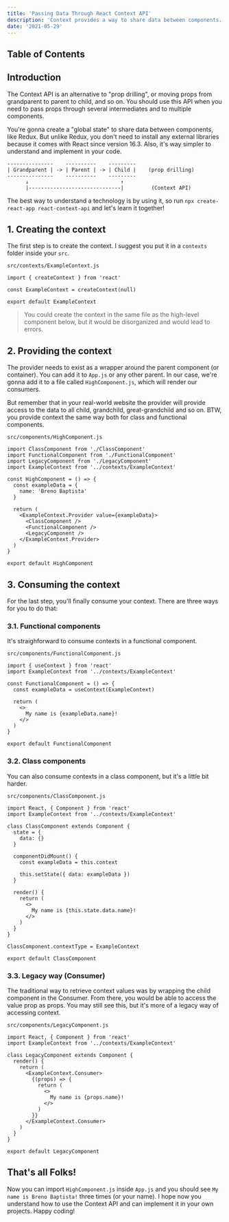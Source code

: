```yaml
---
title: 'Passing Data Through React Context API'
description: 'Context provides a way to share data between components.'
date: '2021-05-29'
---
```


## Table of Contents

## Introduction

The Context API is an alternative to "prop drilling", or moving props from grandparent to parent to child, and so on. You should use this API when you need to pass props through several intermediates and to multiple components.

You're gonna create a "global state" to share data between components, like Redux. But unlike Redux, you don't need to install any external libraries because it comes with React since version 16.3. Also, it's way simpler to understand and implement in your code.

```markup
---------------    ----------    ---------
| Grandparent | -> | Parent | -> | Child |    (prop drilling)
---------------    ----------    ---------
      ↓                              ↑
      |------------------------------|         (Context API)
```

The best way to understand a technology is by using it, so run `npx create-react-app react-context-api` and let's learn it together!

## 1. Creating the context

The first step is to create the context. I suggest you put it in a `contexts` folder inside your `src`.

`src/contexts/ExampleContext.js`

```js[class="line-numbers"]
import { createContext } from 'react'

const ExampleContext = createContext(null)

export default ExampleContext
```

> You could create the context in the same file as the high-level component below, but it would be disorganized and would lead to errors.

## 2. Providing the context

The provider needs to exist as a wrapper around the parent component (or container). You can add it to `App.js` or any other parent. In our case, we're gonna add it to a file called `HighComponent.js`, which will render our consumers.

But remember that in your real-world website the provider will provide access to the data to all child, grandchild, great-grandchild and so on. BTW, you provide context the same way both for class and functional components.

`src/components/HighComponent.js`

```js[class="line-numbers"]
import ClassComponent from './ClassComponent'
import FunctionalComponent from './FunctionalComponent'
import LegacyComponent from './LegacyComponent'
import ExampleContext from '../contexts/ExampleContext'

const HighComponent = () => {
  const exampleData = {
    name: 'Breno Baptista'
  }

  return (
    <ExampleContext.Provider value={exampleData}>
      <ClassComponent />
      <FunctionalComponent />
      <LegacyComponent />
    </ExampleContext.Provider>
  )
}

export default HighComponent
```

## 3. Consuming the context

For the last step, you'll finally consume your context. There are three ways for you to do that:

### 3.1. Functional components

It's straighforward to consume contexts in a functional component.

`src/components/FunctionalComponent.js`

```js[class="line-numbers"]
import { useContext } from 'react'
import ExampleContext from '../contexts/ExampleContext'

const FunctionalComponent = () => {
  const exampleData = useContext(ExampleContext)

  return (
    <>
      My name is {exampleData.name}!
    </>
  )
}

export default FunctionalComponent
```

### 3.2. Class components

You can also consume contexts in a class component, but it's a little bit harder.

`src/components/ClassComponent.js`

```js[class="line-numbers"]
import React, { Component } from 'react'
import ExampleContext from '../contexts/ExampleContext'

class ClassComponent extends Component {
  state = {
    data: {}
  }

  componentDidMount() {
    const exampleData = this.context

    this.setState({ data: exampleData })
  }

  render() {
    return (
      <>
        My name is {this.state.data.name}!
      </>
    )
  }
}

ClassComponent.contextType = ExampleContext

export default ClassComponent
```

### 3.3. Legacy way (Consumer)

The traditional way to retrieve context values was by wrapping the child component in the Consumer. From there, you would be able to access the value prop as props. You may still see this, but it's more of a legacy way of accessing context.

`src/components/LegacyComponent.js`

```js[class="line-numbers"]
import React, { Component } from 'react'
import ExampleContext from '../contexts/ExampleContext'

class LegacyComponent extends Component {
  render() {
    return (
      <ExampleContext.Consumer>
        {(props) => {
          return (
            <>
              My name is {props.name}!
            </>
          )
        }}
      </ExampleContext.Consumer>
    )
  }
}

export default LegacyComponent
```

## That's all Folks!

Now you can import `HighComponent.js` inside `App.js` and you should see `My name is Breno Baptista!` three times (or your name). I hope now you understand how to use the Context API and can implement it in your own projects. Happy coding!
